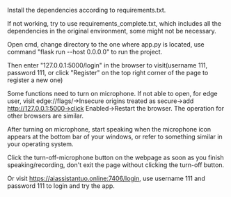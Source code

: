 Install the dependencies according to requirements.txt.

If not working, try to use requirements_complete.txt, which includes all the dependencies in the original environment, some might not be necessary.

Open cmd, change directory to the one where app.py is located, use command "flask run --host 0.0.0.0" to run the project.

Then enter "127.0.0.1:5000/login" in the browser to visit(username 111, password 111, or click "Register" on the top right corner of the page to register a new one) 

Some functions need to turn on microphone. If not able to open, for edge user, visit edge://flags/->Insecure origins treated as secure->add http://127.0.0.1:5000->click Enabled->Restart the browser. The operation for other browsers are similar.

After turning on microphone, start speaking when the microphone icon appears at the bottom bar of your windows, or refer to something similar in your operating system.

Click the turn-off-microphone button on the webpage as soon as you finish speaking/recording, don't exit the page without clicking the turn-off button.

Or visit https://aiassistantuo.online:7406/login, use username 111 and password 111 to login and try the app.
